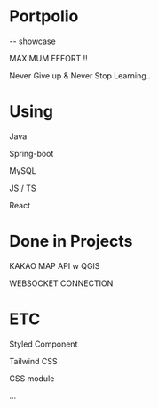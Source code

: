 # Portpolio
-- showcase

MAXIMUM EFFORT !!

Never Give up & Never Stop Learning..

# Using
Java

Spring-boot

MySQL

JS / TS

React

# Done in Projects
KAKAO MAP API w QGIS 

WEBSOCKET CONNECTION

# ETC 
Styled Component

Tailwind CSS

CSS module

...
